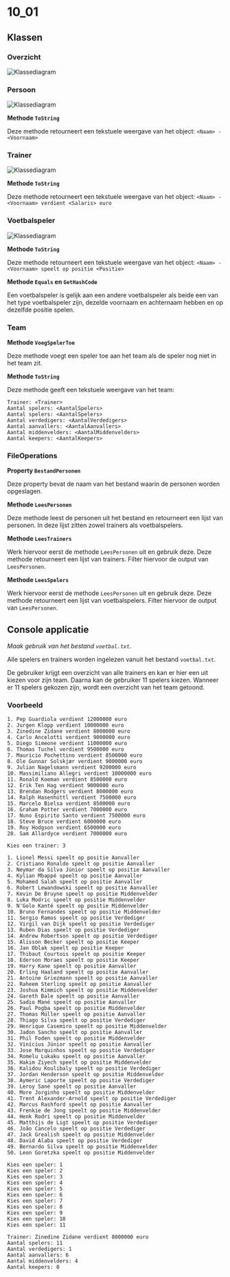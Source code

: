 # 10_01

## Klassen

### Overzicht

![Klassediagram](svg/Overview.svg)

### Persoon

![Klassediagram](svg/Persoon.svg)

**Methode `ToString`**

Deze methode retourneert een tekstuele weergave van het object: `<Naam> - <Voornaam>`

### Trainer

![Klassediagram](svg/Trainer.svg)

**Methode `ToString`**

Deze methode retourneert een tekstuele weergave van het object: `<Naam> - <Voornaam> verdient <Salaris> euro`

### Voetbalspeler

![Klassediagram](svg/Voetbalspeler.svg)

**Methode `ToString`**

Deze methode retourneert een tekstuele weergave van het object: `<Naam> - <Voornaam> speelt op positie <Positie>`

**Methode `Equals` en `GetHashCode`**

Een voetbalspeler is gelijk aan een andere voetbalspeler als beide een van het type voetbalspeler zijn, dezelde voornaam en achternaam hebben en op dezelfde positie spelen.

### Team

**Methode `VoegSpelerToe`**

Deze methode voegt een speler toe aan het team als de speler nog niet in het team zit.

**Methode `ToString`**

Deze methode geeft een tekstuele weergave van het team:

```plaintext
Trainer: <Trainer>
Aantal spelers: <AantalSpelers>
Aantal spelers: <AantalSpelers>
Aantal verdedigers: <AantalVerdedigers>
Aantal aanvallers: <AantalAanvallers>
Aantal middenvelders: <AantalMiddenvelders>
Aantal keepers: <AantalKeepers>
```

### FileOperations

**Property `BestandPersonen`**

Deze property bevat de naam van het bestand waarin de personen worden opgeslagen.

**Methode `LeesPersonen`**

Deze methode leest de personen uit het bestand en retourneert een lijst van personen. In deze lijst zitten zowel trainers als voetbalspelers.

**Methode `LeesTrainers`**

Werk hiervoor eerst de methode `LeesPersonen` uit en gebruik deze. Deze methode retourneert een lijst van trainers. Filter hiervoor de output van `LeesPersonen`.

**Methode `LeesSpelers`**

Werk hiervoor eerst de methode `LeesPersonen` uit en gebruik deze. Deze methode retourneert een lijst van voetbalspelers. Filter hiervoor de output van `LeesPersonen`.

## Console applicatie

*Maak gebruik van het bestand `voetbal.txt`.*

Alle spelers en trainers worden ingelezen vanuit het bestand `voetbal.txt`. 

De gebruiker krijgt een overzicht van alle trainers en kan er hier een uit kiezen voor zijn team. Daarna kan de gebruiker 11 spelers kiezen. Wanneer er 11 spelers gekozen zijn, wordt een overzicht van het team getoond.

### Voorbeeld

```plaintext
1. Pep Guardiola verdient 12000000 euro
2. Jurgen Klopp verdient 10000000 euro
3. Zinedine Zidane verdient 8000000 euro       
4. Carlo Ancelotti verdient 9000000 euro       
5. Diego Simeone verdient 11000000 euro        
6. Thomas Tuchel verdient 9500000 euro
7. Mauricio Pochettino verdient 8500000 euro   
8. Ole Gunnar Solskjær verdient 9000000 euro   
9. Julian Nagelsmann verdient 9200000 euro     
10. Massimiliano Allegri verdient 10000000 euro
11. Ronald Koeman verdient 8500000 euro        
12. Erik Ten Hag verdient 9000000 euro
13. Brendan Rodgers verdient 8000000 euro      
14. Ralph Hasenhüttl verdient 7500000 euro     
15. Marcelo Bielsa verdient 8500000 euro       
16. Graham Potter verdient 7000000 euro        
17. Nuno Espirito Santo verdient 7500000 euro  
18. Steve Bruce verdient 6000000 euro
19. Roy Hodgson verdient 6500000 euro
20. Sam Allardyce verdient 7000000 euro     

Kies een trainer: 3

1. Lionel Messi speelt op positie Aanvaller
2. Cristiano Ronaldo speelt op positie Aanvaller     
3. Neymar da Silva Júnior speelt op positie Aanvaller
4. Kylian Mbappé speelt op positie Aanvaller
5. Mohamed Salah speelt op positie Aanvaller
6. Robert Lewandowski speelt op positie Aanvaller    
7. Kevin De Bruyne speelt op positie Middenvelder    
8. Luka Modric speelt op positie Middenvelder        
9. N'Golo Kanté speelt op positie Middenvelder       
10. Bruno Fernandes speelt op positie Middenvelder
11. Sergio Ramos speelt op positie Verdediger
12. Virgil van Dijk speelt op positie Verdediger
13. Ruben Dias speelt op positie Verdediger
14. Andrew Robertson speelt op positie Verdediger
15. Alisson Becker speelt op positie Keeper
16. Jan Oblak speelt op positie Keeper
17. Thibaut Courtois speelt op positie Keeper
18. Ederson Moraes speelt op positie Keeper
19. Harry Kane speelt op positie Aanvaller
20. Erling Haaland speelt op positie Aanvaller
21. Antoine Griezmann speelt op positie Aanvaller
22. Raheem Sterling speelt op positie Aanvaller
23. Joshua Kimmich speelt op positie Middenvelder
24. Gareth Bale speelt op positie Aanvaller
25. Sadio Mané speelt op positie Aanvaller
26. Paul Pogba speelt op positie Middenvelder
27. Thomas Müller speelt op positie Aanvaller
28. Thiago Silva speelt op positie Verdediger
29. Henrique Casemiro speelt op positie Middenvelder
30. Jadon Sancho speelt op positie Aanvaller
31. Phil Foden speelt op positie Middenvelder
32. Vinícius Júnior speelt op positie Aanvaller
33. Jose Marquinhos speelt op positie Verdediger
34. Romelu Lukaku speelt op positie Aanvaller
35. Hakim Ziyech speelt op positie Middenvelder
36. Kalidou Koulibaly speelt op positie Verdediger
37. Jordan Henderson speelt op positie Middenvelder
38. Aymeric Laporte speelt op positie Verdediger
39. Leroy Sané speelt op positie Aanvaller
40. More Jorginho speelt op positie Middenvelder
41. Trent Alexander-Arnold speelt op positie Verdediger
42. Marcus Rashford speelt op positie Aanvaller
43. Frenkie de Jong speelt op positie Middenvelder
44. Henk Rodri speelt op positie Middenvelder
45. Matthijs de Ligt speelt op positie Verdediger
46. João Cancelo speelt op positie Verdediger
47. Jack Grealish speelt op positie Middenvelder
48. David Alaba speelt op positie Verdediger
49. Bernardo Silva speelt op positie Middenvelder
50. Leon Goretzka speelt op positie Middenvelder

Kies een speler: 1
Kies een speler: 2
Kies een speler: 3
Kies een speler: 4
Kies een speler: 5
Kies een speler: 6
Kies een speler: 7
Kies een speler: 8
Kies een speler: 9
Kies een speler: 10
Kies een speler: 11

Trainer: Zinedine Zidane verdient 8000000 euro
Aantal spelers: 11
Aantal verdedigers: 1
Aantal aanvallers: 6
Aantal middenvelders: 4
Aantal keepers: 0
```